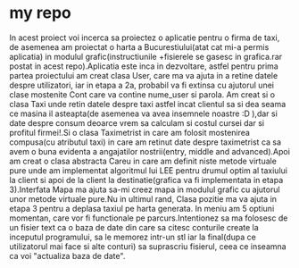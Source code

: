 # my repo
In acest proiect voi incerca sa proiectez o aplicatie pentru o firma de taxi, de asemenea am proiectat o harta a Bucurestiului(atat cat mi-a permis aplicatia) in modulul grafic(instructiunile +fisierele se gasesc in grafica.rar postat in acest repo).Aplicatia este inca in dezvoltare, astfel pentru prima partea proiectului am creat clasa User, care ma va ajuta in a retine datele despre utilizatori, iar in etapa a 2a, probabil va fi extinsa cu ajutorul unei clase mostenite Cont care va contine nume_user si parola.
Am creat si o clasa Taxi unde retin datele despre taxi astfel incat clientul sa si dea seama ce masina il asteapta(de asemenea va avea insemnele noastre :D ),dar si date despre consum deoarce vrem sa calculam si costul cursei dar si profitul firmei!.Si o clasa Taximetrist in care am folosit mostenirea compusa(cu atributul taxi) in care am retinut date despre taximetrist ca sa avem o buna evidenta a angajatilor nostrii(entry, middle and advanced).Apoi am creat o clasa abstracta Careu in care am definit niste metode virtuale pure unde am implementat algoritmul lui LEE pentru drumul optim al taxiului la client si apoi de la client la destinatie(grafica va fi implementata in etapa 3).Interfata Mapa ma ajuta sa-mi creez mapa in modulul grafic cu ajutorul unor metode virtuale pure.Nu in ultimul rand, Clasa pozitie ma va ajuta in etapa 3 pentru a deplasa taxiul pe harta generata.
In meniu am 5 optiuni momentan, care vor fi functionale pe parcurs.Intentionez sa ma folosesc de un fisier text ca o baza de date din care sa citesc conturile create la inceputul programului, sa le memorez intr-un stl iar la final(dupa ce utilizatorul mai face si alte conturi) sa suprascriu fisierul, ceea ce inseamna ca voi "actualiza baza de date".
